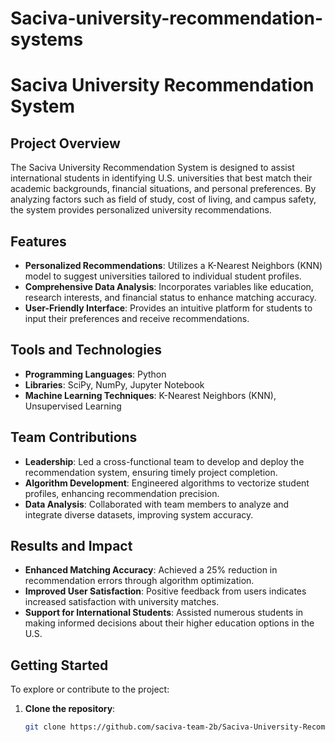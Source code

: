 # Saciva-university-recommendation-systems
# Saciva University Recommendation System

## Project Overview

The Saciva University Recommendation System is designed to assist international students in identifying U.S. universities that best match their academic backgrounds, financial situations, and personal preferences. By analyzing factors such as field of study, cost of living, and campus safety, the system provides personalized university recommendations.

## Features

- **Personalized Recommendations**: Utilizes a K-Nearest Neighbors (KNN) model to suggest universities tailored to individual student profiles.
- **Comprehensive Data Analysis**: Incorporates variables like education, research interests, and financial status to enhance matching accuracy.
- **User-Friendly Interface**: Provides an intuitive platform for students to input their preferences and receive recommendations.

## Tools and Technologies

- **Programming Languages**: Python
- **Libraries**: SciPy, NumPy, Jupyter Notebook
- **Machine Learning Techniques**: K-Nearest Neighbors (KNN), Unsupervised Learning

## Team Contributions

- **Leadership**: Led a cross-functional team to develop and deploy the recommendation system, ensuring timely project completion.
- **Algorithm Development**: Engineered algorithms to vectorize student profiles, enhancing recommendation precision.
- **Data Analysis**: Collaborated with team members to analyze and integrate diverse datasets, improving system accuracy.

## Results and Impact

- **Enhanced Matching Accuracy**: Achieved a 25% reduction in recommendation errors through algorithm optimization.
- **Improved User Satisfaction**: Positive feedback from users indicates increased satisfaction with university matches.
- **Support for International Students**: Assisted numerous students in making informed decisions about their higher education options in the U.S.

## Getting Started

To explore or contribute to the project:

1. **Clone the repository**:
   ```bash
   git clone https://github.com/saciva-team-2b/Saciva-University-Recommendation-System-2B.git
